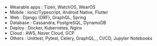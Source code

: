 - Wearable apps : Tizen, WatchOS, WearOS
- Mobile : Ionic/Typescript, Android Native, Flutter
- Web : Django (DRF), GraphQL, Spring
- Database : Cassandra, PostgreSQL, DynamoDB
- Deploy : Docker, Kubernetes, Nginx
- Cloud : AWS, Naver Cloud, GCP
- Others : Unittest, Pytest, Celery, GraphQL, , CI/CD, Jupyter Notebooks
